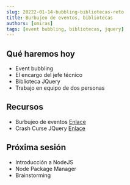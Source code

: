 ```yaml
---
slug: 20222-01-14-bubbling-bibliotecas-reto
title: Burbujeo de eventos, bibliotecas
authors: [omiras]
tags: [event bubbling, bibliotecas, jquery]
---
```


## Qué haremos hoy

- Event bubbling
- El encargo del jefe técnico
- Biblioteca JQuery
- Trabajo en equipo de dos personas

## Recursos

- Burbujeo de eventos [Enlace](https://javascript.info/bubbling-and-capturing)
- Crash Curse JQuery [Enlace](https://www.youtube.com/watch?v=3nrLc_JOF7k)

## Próxima sesión

- Introducción a NodeJS
- Node Package Manager
- Brainstorming
